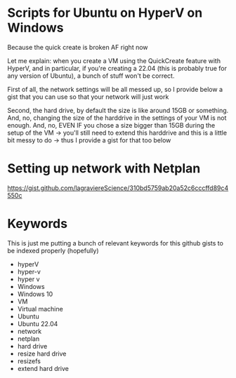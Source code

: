 # Scripts for Ubuntu on HyperV on Windows
Because the quick create is broken AF right now

Let me explain: when you create a VM using the QuickCreate feature with HyperV, and in particular, if you're creating a 22.04 (this is probably true for any version of Ubuntu), a bunch of stuff won't be correct.

First of all, the network settings will be all messed up, so I provide below a gist that you can use so that your network will just work

Second, the hard drive, by default the size is like around 15GB or something. And, no, changing the size of the harddrive in the settings of your VM is not enough. And, no, EVEN IF you chose a size bigger than 15GB during the setup of the VM -> you'll still need to extend this harddrive and this is a little bit messy to do -> thus I provide a gist for that too below

# Setting up network with Netplan
https://gist.github.com/lagraviereScience/310bd5759ab20a52c6cccffd89c4550c


# Keywords

This is just me putting a bunch of relevant keywords for this github gists to be indexed properly (hopefully)

* hyperV
* hyper-v
* hyper v
* Windows
* Windows 10
* VM
* Virtual machine
* Ubuntu
* Ubuntu 22.04
* network
* netplan
* hard drive
* resize hard drive
* resizefs
* extend hard drive
